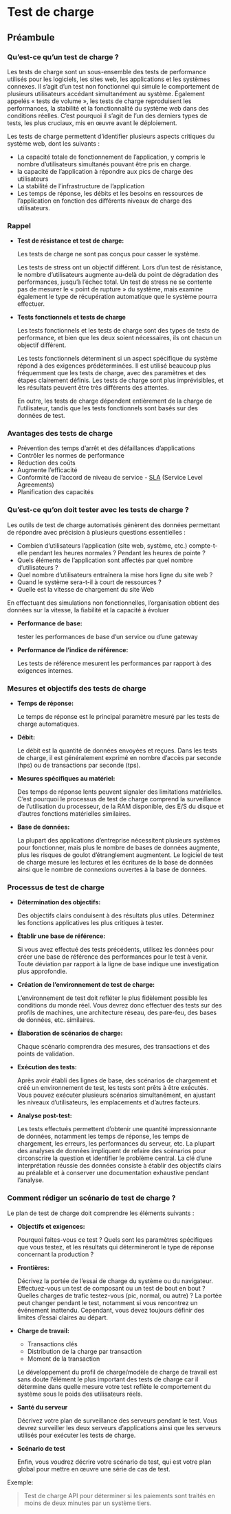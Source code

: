# Test de charge

## Préambule

### **Qu’est-ce qu’un test de charge ?**

Les tests de charge sont un sous-ensemble des tests de performance utilisés pour les logiciels, les sites web, les applications et les systèmes connexes. Il s’agit d’un test non fonctionnel qui simule le comportement de plusieurs utilisateurs accédant simultanément au système. Également appelés « tests de volume », les tests de charge reproduisent les performances, la stabilité et la fonctionnalité du système web dans des conditions réelles. C’est pourquoi il s’agit de l’un des derniers types de tests, les plus cruciaux, mis en œuvre avant le déploiement.

Les tests de charge permettent d’identifier plusieurs aspects critiques du système web, dont les suivants :

- La capacité totale de fonctionnement de l’application, y compris le nombre d’utilisateurs simultanés pouvant être pris en charge.
- la capacité de l’application à répondre aux pics de charge des utilisateurs
- La stabilité de l’infrastructure de l’application
- Les temps de réponse, les débits et les besoins en ressources de l’application en fonction des différents niveaux de charge des utilisateurs.

### Rappel

- **Test de résistance et test de charge:**

  Les tests de charge ne sont pas conçus pour casser le système.
  
  Les tests de stress ont un objectif différent. Lors d’un test de résistance, le nombre d’utilisateurs augmente au-delà du point de dégradation des performances, jusqu’à l’échec total. Un test de stress ne se contente pas de mesurer le « point de rupture » du système, mais examine également le type de récupération automatique que le système pourra effectuer.

- **Tests fonctionnels et tests de charge**

  Les tests fonctionnels et les tests de charge sont des types de tests de performance, et bien que les deux soient nécessaires, ils ont chacun un objectif différent.
  
  Les tests fonctionnels déterminent si un aspect spécifique du système répond à des exigences prédéterminées. Il est utilisé beaucoup plus fréquemment que les tests de charge, avec des paramètres et des étapes clairement définis. Les tests de charge sont plus imprévisibles, et les résultats peuvent être très différents des attentes.
  
  En outre, les tests de charge dépendent entièrement de la charge de l’utilisateur, tandis que les tests fonctionnels sont basés sur des données de test.
  

### **Avantages des tests de charge**

- Prévention des temps d’arrêt et des défaillances d’applications
- Contrôler les normes de performance
- Réduction des coûts
- Augmente l’efficacité
- Conformité de l’accord de niveau de service - [SLA](https://www.indeed.com/career-advice/career-development/service-level-agreement) (Service Level Agreements)
- Planification des capacités

### **Qu’est-ce qu’on doit tester avec les tests de charge ?**

Les outils de test de charge automatisés génèrent des données permettant de répondre avec précision à plusieurs questions essentielles :

- Combien d’utilisateurs l’application (site web, système, etc.) compte-t-elle pendant les heures normales ? Pendant les heures de pointe ?
- Quels éléments de l’application sont affectés par quel nombre d’utilisateurs ?
- Quel nombre d’utilisateurs entraînera la mise hors ligne du site web ?
- Quand le système sera-t-il à court de ressources ?
- Quelle est la vitesse de chargement du site Web

En effectuant des simulations non fonctionnelles, l’organisation obtient des données sur la vitesse, la fiabilité et la capacité à évoluer

- **Performance de base:**
  
  tester les performances de base d’un service ou d’une gateway
  
- **Performance de l’indice de référence:**
  
  Les tests de référence mesurent les performances par rapport à des exigences internes.
  
### **Mesures et objectifs des tests de charge**

- **Temps de réponse:**

  Le temps de réponse est le principal paramètre mesuré par les tests de charge automatiques.
  
- **Débit:**
  
  Le débit est la quantité de données envoyées et reçues. Dans les tests de charge, il est généralement exprimé en nombre d’accès par seconde (hps) ou de transactions par seconde (tps).
  
- **Mesures spécifiques au matériel:**

  Des temps de réponse lents peuvent signaler des limitations matérielles. C’est pourquoi le processus de test de charge comprend la surveillance de l’utilisation du processeur, de la RAM disponible, des E/S du disque et d’autres fonctions matérielles similaires.
  
- **Base de données:**
  
  La plupart des applications d’entreprise nécessitent plusieurs systèmes pour fonctionner, mais plus le nombre de bases de données augmente, plus les risques de goulot d’étranglement augmentent. Le logiciel de test de charge mesure les lectures et les écritures de la base de données ainsi que le nombre de connexions ouvertes à la base de données. 

### Processus **de test de charge**

- **Détermination des objectifs:**

  Des objectifs clairs conduisent à des résultats plus utiles. Déterminez les fonctions applicatives les plus critiques à tester.
  
- **Établir une base de référence:**
  
  Si vous avez effectué des tests précédents, utilisez les données pour créer une base de référence des performances pour le test à venir. Toute déviation par rapport à la ligne de base indique une investigation plus approfondie.
  
- **Création de l’environnement de test de charge:**
  
  L’environnement de test doit refléter le plus fidèlement possible les conditions du monde réel. Vous devrez donc effectuer des tests sur des profils de machines, une architecture réseau, des pare-feu, des bases de données, etc. similaires.
  
- **Élaboration de scénarios de charge:**
  
  Chaque scénario comprendra des mesures, des transactions et des points de validation.
  
- **Exécution des tests:**
  
  Après avoir établi des lignes de base, des scénarios de chargement et créé un environnement de test, les tests sont prêts à être exécutés. Vous pouvez exécuter plusieurs scénarios simultanément, en ajustant les niveaux d’utilisateurs, les emplacements et d’autres facteurs.
  
- **Analyse post-test:**
  
  Les tests effectués permettent d’obtenir une quantité impressionnante de données, notamment les temps de réponse, les temps de chargement, les erreurs, les performances du serveur, etc. La plupart des analyses de données impliquent de refaire des scénarios pour circonscrire la question et identifier le problème central.
  La clé d’une interprétation réussie des données consiste à établir des objectifs clairs au préalable et à conserver une documentation exhaustive pendant l’analyse.
  
### **Comment rédiger un scénario de test de charge ?**

Le plan de test de charge doit comprendre les éléments suivants :

- **Objectifs et exigences:**
  
  Pourquoi faites-vous ce test ? Quels sont les paramètres spécifiques que vous testez, et les résultats qui détermineront le type de réponse concernant la production ?
  
- **Frontières:**
  
  Décrivez la portée de l’essai de charge du système ou du navigateur. Effectuez-vous un test de composant ou un test de bout en bout ? Quelles charges de trafic testez-vous (pic, normal, ou autre) ?
  La portée peut changer pendant le test, notamment si vous rencontrez un événement inattendu. Cependant, vous devez toujours définir des limites d’essai claires au départ.
  
- **Charge de travail:**
  - Transactions clés
  - Distribution de la charge par transaction
  - Moment de la transaction
  
  Le développement du profil de charge/modèle de charge de travail est sans doute l’élément le plus important des tests de charge car il détermine dans quelle mesure votre test reflète le comportement du système sous le poids des utilisateurs réels.
  
- **Santé du serveur**
  
  Décrivez votre plan de surveillance des serveurs pendant le test. Vous devrez surveiller les deux serveurs d’applications ainsi que les serveurs utilisés pour exécuter les tests de charge.
  
- **Scénario de test**
  
  Enfin, vous voudrez décrire votre scénario de test, qui est votre plan global pour mettre en œuvre une série de cas de test.
  
Exemple:

> Test de charge API pour déterminer si les paiements sont traités en moins de deux minutes par un système tiers.
